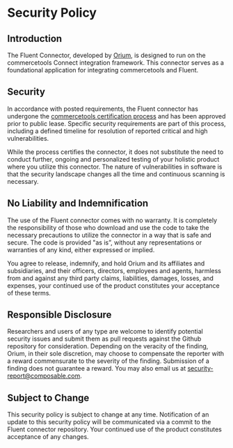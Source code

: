# Security Policy

## Introduction
The Fluent Connector, developed by [Orium](https://www.orium.com), is designed to run on the commercetools Connect integration framework. This connector serves as a foundational application for integrating commercetools and Fluent.


## Security
In accordance with posted requirements, the Fluent connector has undergone the [commercetools certification process](https://docs.commercetools.com/connect/certification) and has been approved prior to public lease. Specific security requirements are part of this process, including a defined timeline for resolution of reported critical and high vulnerabilities.

While the process certifies the connector, it does not substitute the need to conduct further, ongoing and personalized testing of your holistic product where you utilize this connector. The nature of vulnerabilities in software is that the security landscape changes all the time and continuous scanning is necessary.

## No Liability and Indemnification
The use of the Fluent connector comes with no warranty. It is completely the responsibility of those who download and use the code to take the necessary precautions to utilize the connector in a way that is safe and secure. The code is provided "as is”, without any representations or warranties of any kind, either expressed or implied.

You agree to release, indemnify, and hold Orium and its affiliates and subsidiaries, and their officers, directors, employees and agents, harmless from and against any third party claims, liabilities, damages, losses, and expenses, your continued use of the product constitutes your acceptance of these terms.

## Responsible Disclosure
Researchers and users of any type are welcome to identify potential security issues and submit them as pull requests against the Github repository for consideration. Depending on the veracity of the finding, Orium, in their sole discretion, may choose to compensate the reporter with a reward commensurate to the severity of the finding. Submission of a finding does not guarantee a reward. You may also email us at security-report@composable.com.

## Subject to Change
This security policy is subject to change at any time. Notification of an update to this security policy will be communicated via a commit to the Fluent connector repository. Your continued use of the product constitutes acceptance of any changes.
